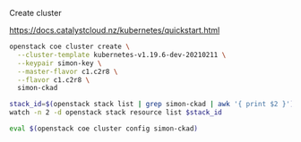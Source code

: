 Create cluster

https://docs.catalystcloud.nz/kubernetes/quickstart.html

```bash
openstack coe cluster create \
  --cluster-template kubernetes-v1.19.6-dev-20210211 \
  --keypair simon-key \
  --master-flavor c1.c2r8 \
  --flavor c1.c2r8 \
  simon-ckad
```

```bash
stack_id=$(openstack stack list | grep simon-ckad | awk '{ print $2 }')
watch -n 2 -d openstack stack resource list $stack_id
```

```bash
eval $(openstack coe cluster config simon-ckad)
```